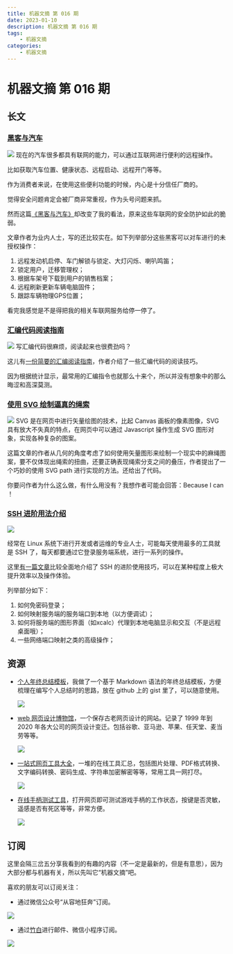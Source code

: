 ```yaml
---
title: 机器文摘 第 016 期
date: 2023-01-10
description: 机器文摘 第 016 期
tags: 
    - 机器文摘
categories:
    - 机器文摘
---
```

# 机器文摘 第 016 期

## 长文
### [黑客与汽车](https://samcurry.net/web-hackers-vs-the-auto-industry/)
![](2023-01-10-13-16-50.png)
现在的汽车很多都具有联网的能力，可以通过互联网进行便利的远程操作。

比如获取汽车位置、健康状态、远程启动、远程开门等等。

作为消费者来说，在使用这些便利功能的时候，内心是十分信任厂商的。

觉得安全问题肯定会被厂商非常重视，作为头号问题来抓。

然而这篇[《黑客与汽车》](https://samcurry.net/web-hackers-vs-the-auto-industry/)却改变了我的看法，原来这些车联网的安全防护如此的脆弱。

文章作者为业内人士，写的还比较实在。如下列举部分这些黑客可以对车进行的未授权操作：
1. 远程发动机启停、车门解锁与锁定、大灯闪烁、喇叭鸣笛；
2. 锁定用户，迁移管理权；
3. 根据车架号下载到用户的销售档案；
4. 远程刷新更新车辆电脑固件；
5. 跟踪车辆物理GPS位置；

看完我感觉是不是得把我的相关车联网服务给停一停了。

### [汇编代码阅读指南](https://www.timdbg.com/posts/fakers-guide-to-assembly/)
![](2023-01-10-13-30-23.png)
写汇编代码很麻烦，阅读起来也很费劲吗？

这儿有[一份简要的汇编阅读指南](https://www.timdbg.com/posts/fakers-guide-to-assembly/)，作者介绍了一些汇编代码的阅读技巧。

因为根据统计显示，最常用的汇编指令也就那么十来个，所以并没有想象中的那么晦涩和高深莫测。

### [使用 SVG 绘制逼真的绳索](https://muffinman.io/blog/draw-svg-rope-using-javascript/)
![](2023-01-10-13-38-11.png)
SVG 是在网页中进行矢量绘图的技术，比起 Canvas 画板的像素图像，SVG 具有放大不失真的特点，在网页中可以通过 Javascript 操作生成 SVG 图形对象，实现各种复杂的图案。

这篇文章的作者从几何的角度考虑了如何使用矢量图形来绘制一个现实中的麻绳图案，要不仅体现出绳索的扭曲，还要正确表现绳索分支之间的叠压，作者提出了一个巧妙的使用 SVG path 进行实现的方法。还给出了代码。

你要问作者为什么这么做，有什么用没有？我想作者可能会回答：Because I can ！

### [SSH 进阶用法介绍](https://plantegg.github.io/2019/06/02/%E5%8F%B2%E4%B8%8A%E6%9C%80%E5%85%A8_SSH_%E6%9A%97%E9%BB%91%E6%8A%80%E5%B7%A7%E8%AF%A6%E8%A7%A3--%E6%94%B6%E8%97%8F%E4%BF%9D%E5%B9%B3%E5%AE%89/)
![](2023-01-10-13-55-02.png)

经常在 Linux 系统下进行开发或者运维的专业人士，可能每天使用最多的工具就是 SSH 了，每天都要通过它登录服务端系统，进行一系列的操作。

这里[有一篇文章](https://plantegg.github.io/2019/06/02/%E5%8F%B2%E4%B8%8A%E6%9C%80%E5%85%A8_SSH_%E6%9A%97%E9%BB%91%E6%8A%80%E5%B7%A7%E8%AF%A6%E8%A7%A3--%E6%94%B6%E8%97%8F%E4%BF%9D%E5%B9%B3%E5%AE%89/)比较全面地介绍了 SSH 的进阶使用技巧，可以在某种程度上极大提升效率以及操作体验。

列举部分如下：
1. 如何免密码登录；
2. 如何映射服务端的服务端口到本地（以方便调试）；
3. 如何将服务端的图形界面（如xcalc）代理到本地电脑显示和交互（不是远程桌面哦）；
4. 一些网络端口映射之类的高级操作；

## 资源
- [个人年终总结模板](https://gist.github.com/sbabybird/c340dee0fbec2e1dfe4a1c49d311cf4b)，我做了一个基于 Markdown 语法的年终总结模板，方便梳理在编写个人总结时的思路，放在 github 上的 gist 里了，可以随意使用。
  
  ![](2023-01-10-13-57-40.png)

- [web 网页设计博物馆](https://www.webdesignmuseum.org/)，一个保存古老网页设计的网站。记录了 1999 年到 2020 年各大公司的网页设计变迁。包括谷歌、亚马逊、苹果、任天堂、麦当劳等等。
  
  ![](2023-01-10-14-01-04.png)

- [一站式网页工具大全](https://allinone.tools/)，一堆的在线工具汇总，包括图片处理、PDF格式转换、文字编码转换、密码生成、字符串加密解密等等，常用工具一网打尽。
  
  ![](2023-01-10-14-05-09.png)

- [在线手柄测试工具](https://gamepad-tester.com/)，打开网页即可测试游戏手柄的工作状态，按键是否灵敏，遥感是否有死区等等，非常方便。
  
  ![](2023-01-10-14-11-28.png)

## 订阅
这里会隔三岔五分享我看到的有趣的内容（不一定是最新的，但是有意思），因为大部分都与机器有关，所以先叫它“机器文摘”吧。

喜欢的朋友可以订阅关注：

- 通过微信公众号“从容地狂奔”订阅。

![](../weixin.jpg)

- 通过[竹白](https://zhubai.love/)进行邮件、微信小程序订阅。

![](../zhubai.jpg)